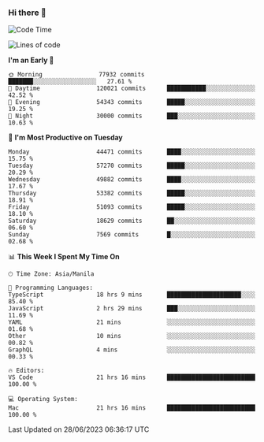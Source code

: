 ### Hi there 👋

<!--START_SECTION:waka-->
![Code Time](http://img.shields.io/badge/Code%20Time-4%2C116%20hrs%2044%20mins-blue)

![Lines of code](https://img.shields.io/badge/From%20Hello%20World%20I%27ve%20Written-108.4%20million%20lines%20of%20code-blue)

**I'm an Early 🐤** 

```text
🌞 Morning                77932 commits       ███████░░░░░░░░░░░░░░░░░░   27.61 % 
🌆 Daytime                120021 commits      ███████████░░░░░░░░░░░░░░   42.52 % 
🌃 Evening                54343 commits       █████░░░░░░░░░░░░░░░░░░░░   19.25 % 
🌙 Night                  30000 commits       ███░░░░░░░░░░░░░░░░░░░░░░   10.63 % 
```
📅 **I'm Most Productive on Tuesday** 

```text
Monday                   44471 commits       ████░░░░░░░░░░░░░░░░░░░░░   15.75 % 
Tuesday                  57270 commits       █████░░░░░░░░░░░░░░░░░░░░   20.29 % 
Wednesday                49882 commits       ████░░░░░░░░░░░░░░░░░░░░░   17.67 % 
Thursday                 53382 commits       █████░░░░░░░░░░░░░░░░░░░░   18.91 % 
Friday                   51093 commits       █████░░░░░░░░░░░░░░░░░░░░   18.10 % 
Saturday                 18629 commits       ██░░░░░░░░░░░░░░░░░░░░░░░   06.60 % 
Sunday                   7569 commits        █░░░░░░░░░░░░░░░░░░░░░░░░   02.68 % 
```


📊 **This Week I Spent My Time On** 

```text
🕑︎ Time Zone: Asia/Manila

💬 Programming Languages: 
TypeScript               18 hrs 9 mins       █████████████████████░░░░   85.40 % 
JavaScript               2 hrs 29 mins       ███░░░░░░░░░░░░░░░░░░░░░░   11.69 % 
YAML                     21 mins             ░░░░░░░░░░░░░░░░░░░░░░░░░   01.68 % 
Other                    10 mins             ░░░░░░░░░░░░░░░░░░░░░░░░░   00.82 % 
GraphQL                  4 mins              ░░░░░░░░░░░░░░░░░░░░░░░░░   00.33 % 

🔥 Editors: 
VS Code                  21 hrs 16 mins      █████████████████████████   100.00 % 

💻 Operating System: 
Mac                      21 hrs 16 mins      █████████████████████████   100.00 % 
```


 Last Updated on 28/06/2023 06:36:17 UTC
<!--END_SECTION:waka-->


<!--
**rad182/rad182** is a ✨ _special_ ✨ repository because its `README.md` (this file) appears on your GitHub profile.

Here are some ideas to get you started:

- 🔭 I’m currently working on ...
- 🌱 I’m currently learning ...
- 👯 I’m looking to collaborate on ...
- 🤔 I’m looking for help with ...
- 💬 Ask me about ...
- 📫 How to reach me: ...
- 😄 Pronouns: ...
- ⚡ Fun fact: ...
-->
